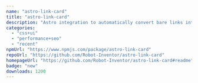 ```yaml
---
name: "astro-link-card"
title: "astro-link-card"
description: "Astro integration to automatically convert bare links into link cards."
categories:
  - "css+ui"
  - "performance+seo"
  - "recent"
npmUrl: "https://www.npmjs.com/package/astro-link-card"
repoUrl: "https://github.com/Robot-Inventor/astro-link-card"
homepageUrl: "https://github.com/Robot-Inventor/astro-link-card#readme"
badge: "new"
downloads: 1200
---
```

